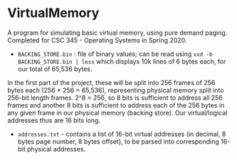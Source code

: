 # VirtualMemory
A program for simulating basic virtual memory, using pure demand paging. Completed for CSC 345 - Operating Systems in Spring 2020. 

- `BACKING_STORE.bin` : file of binary values; can be read using 
`xxd -b BACKING_STORE.bin | less` which displays 10k lines of 6 bytes each, for our total of 65,536 bytes.


In the first part of the project, these will be split into 256 frames of 256 bytes each (256 * 256 = 65,536), representing physical memory split into 256-bit length frames.
2^8 = 256, so 8 bits is sufficient to address all 256 frames and another 8 bits is sufficient to address each of the 256 bytes in any given frame in our physical memory (backing store). Our virtual/logical addresses thus are 16 bits long.

- `addresses.txt` - contains a list of 16-bit virtual addresses (in decimal, 8 bytes page number, 8 bytes offset), to be parsed into corresponding 16-bit physical addresses.



